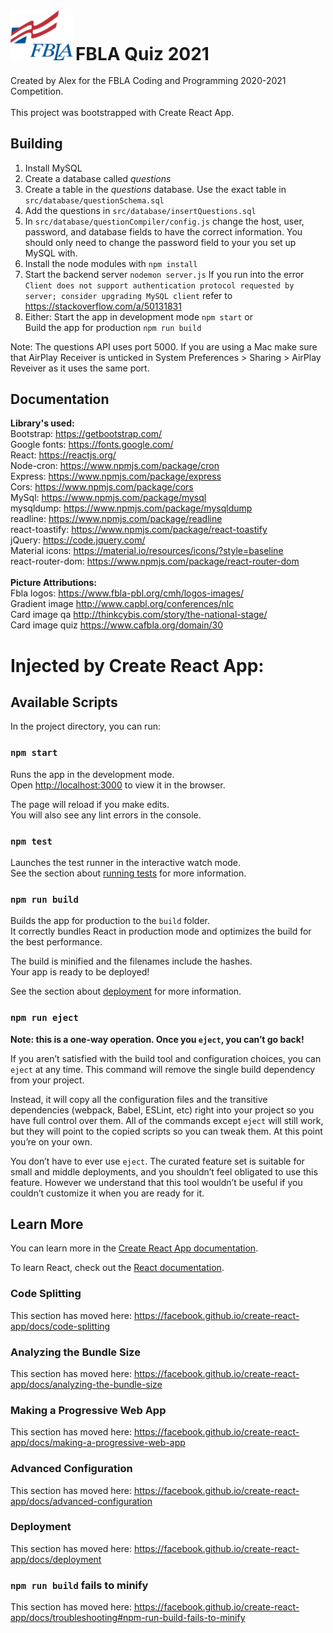 <img src = "/src/assets/images/fblaLogo.png" width = "100px" >
<h1 style = "display: inline" >FBLA Quiz 2021</h1><br /><br />
Created by Alex for the FBLA Coding and Programming 2020-2021 Competition.
<br /><br />
This project was bootstrapped with Create React App.

## Building
1. Install MySQL<br />
2. Create a database called *questions*<br />
3. Create a table in the *questions* database. Use the exact table in `src/database/questionSchema.sql`<br />
4. Add the questions in `src/database/insertQuestions.sql`<br />
5. In `src/database/questionCompiler/config.js` change the host, user, password, and database fields to have the correct information. You should only need to change the password field to your you set up MySQL with.<br />
6. Install the node modules with `npm install`<br />
7. Start the backend server `nodemon server.js` If you run into the error `Client does not support authentication protocol requested by server; consider upgrading MySQL client` refer to https://stackoverflow.com/a/50131831<br />
8. Either:
    Start the app in development mode `npm start` or <br />
    Build the app for production `npm run build`

Note: The questions API uses port 5000. If you are using a Mac make sure that AirPlay Receiver is unticked in System Preferences > Sharing > AirPlay Reveiver as it uses the same port.
## Documentation
**Library's used:**<br />
Bootstrap: https://getbootstrap.com/<br />
Google fonts: https://fonts.google.com/<br />
React: https://reactjs.org/<br />
Node-cron: https://www.npmjs.com/package/cron<br />
Express: https://www.npmjs.com/package/express<br />
Cors: https://www.npmjs.com/package/cors<br />
MySql: https://www.npmjs.com/package/mysql<br />
mysqldump: https://www.npmjs.com/package/mysqldump<br />
readline: https://www.npmjs.com/package/readline<br />
react-toastify: https://www.npmjs.com/package/react-toastify<br />
jQuery: https://code.jquery.com/<br />
Material icons: https://material.io/resources/icons/?style=baseline<br />
react-router-dom: https://www.npmjs.com/package/react-router-dom<br />
<br />
**Picture Attributions:**<br />
Fbla logos: https://www.fbla-pbl.org/cmh/logos-images/<br />
Gradient image http://www.capbl.org/conferences/nlc<br />
Card image qa http://thinkcybis.com/story/the-national-stage/<br />
Card image quiz https://www.cafbla.org/domain/30<br />

# Injected by Create React App:

## Available Scripts

In the project directory, you can run:

### `npm start`

Runs the app in the development mode.<br />
Open [http://localhost:3000](http://localhost:3000) to view it in the browser.

The page will reload if you make edits.<br />
You will also see any lint errors in the console.

### `npm test`

Launches the test runner in the interactive watch mode.<br />
See the section about [running tests](https://facebook.github.io/create-react-app/docs/running-tests) for more information.

### `npm run build`

Builds the app for production to the `build` folder.<br />
It correctly bundles React in production mode and optimizes the build for the best performance.

The build is minified and the filenames include the hashes.<br />
Your app is ready to be deployed!

See the section about [deployment](https://facebook.github.io/create-react-app/docs/deployment) for more information.

### `npm run eject`

**Note: this is a one-way operation. Once you `eject`, you can’t go back!**

If you aren’t satisfied with the build tool and configuration choices, you can `eject` at any time. This command will remove the single build dependency from your project.

Instead, it will copy all the configuration files and the transitive dependencies (webpack, Babel, ESLint, etc) right into your project so you have full control over them. All of the commands except `eject` will still work, but they will point to the copied scripts so you can tweak them. At this point you’re on your own.

You don’t have to ever use `eject`. The curated feature set is suitable for small and middle deployments, and you shouldn’t feel obligated to use this feature. However we understand that this tool wouldn’t be useful if you couldn’t customize it when you are ready for it.

## Learn More

You can learn more in the [Create React App documentation](https://facebook.github.io/create-react-app/docs/getting-started).

To learn React, check out the [React documentation](https://reactjs.org/).

### Code Splitting

This section has moved here: https://facebook.github.io/create-react-app/docs/code-splitting

### Analyzing the Bundle Size

This section has moved here: https://facebook.github.io/create-react-app/docs/analyzing-the-bundle-size

### Making a Progressive Web App

This section has moved here: https://facebook.github.io/create-react-app/docs/making-a-progressive-web-app

### Advanced Configuration

This section has moved here: https://facebook.github.io/create-react-app/docs/advanced-configuration

### Deployment

This section has moved here: https://facebook.github.io/create-react-app/docs/deployment

### `npm run build` fails to minify

This section has moved here: https://facebook.github.io/create-react-app/docs/troubleshooting#npm-run-build-fails-to-minify
